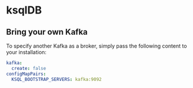 # ksqlDB

## Bring your own Kafka

To specify another Kafka as a broker, simply pass the following content to
your installation:

```yaml
kafka:
  create: false
configMapPairs:
  KSQL_BOOTSTRAP_SERVERS: kafka:9092
```
